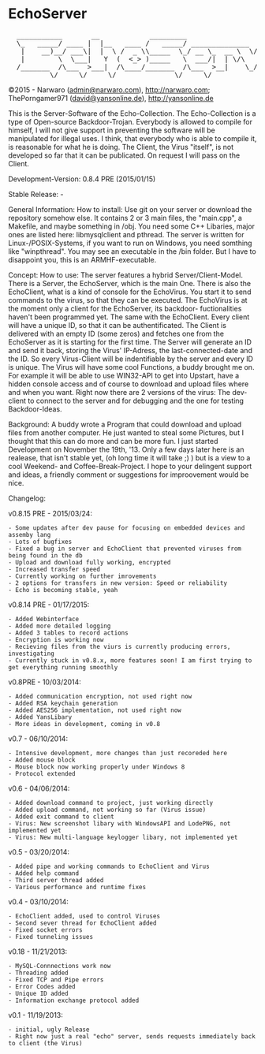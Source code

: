 EchoServer
==========

<pre>
  ___________       __            _________                                
  \_   _____/ ____ |  |__   ____ /   _____/ ______________  __ ___________ 
   |    __)__/ ___\|  |  \ /  _ \\_____  \_/ __ \_  __ \  \/ // __ \_  __ \
   |        \  \___|   Y  (  <_> )_____   \  ___/|  | \/\   /\  ___/|  | \/
  /_______  /\___  >___|  /\____/_______  /\___  >__|    \_/  \___  >__|   
          \/     \/     \/              \/     \/                 \/      
</pre>
          
  ©2015 - Narwaro (admin@narwaro.com), http://narwaro.com; ThePorngamer971 (david@yansonline.de), http://yansonline.de

  This is the Server-Software of the Echo-Collection. The Echo-Collection is a type of Open-source Backdoor-Trojan.
  Everybody is allowed to compile for himself, I will not give support in preventing the software will be manipulated
  for illegal uses. I think, that everybody who is able to compile it, is reasonable for what he is doing.
  The Client, the Virus "itself", is not developed so far that it can be publicated. On request I will pass on the 
  Client. 
  
  Development-Version: 0.8.4 PRE (2015/01/15)
  
  Stable Release: - 
  
  
  General Information: How to install:
  Use git on your server or download the repository somehow else. It contains 2 or 3 main files, the "main.cpp",
  a Makefile, and maybe something in /obj. You need some C++ Libaries, major ones are listed here: libmysqlclient and 
  pthread. The server is written for Linux-/POSIX-Systems, if you want to run on Windows, you need somthing like 
  "winpthread". You may see an executable in the /bin folder. But I have to disappoint you, this is an ARMHF-executable.
  
  Concept: How to use:
  The server features a hybrid Server/Client-Model. There is a Server, the EchoServer, which is the main One.
  There is also the EchoClient, what is a kind of console for the EchoVirus. You start it to send commands to the
  virus, so that they can be executed. The EchoVirus is at the moment only a client for the EchoServer, its backdoor-
  fuctionalities haven't been programmed yet. The same with the EchoClient. Every client will have a unique ID, so that
  it can be authentificated. The Client is delivered with an empty ID (some zeros) and fetches one from the EchoServer
  as it is starting for the first time. The Server will generate an ID and send it back, storing the Virus' IP-Adress, 
  the last-connected-date and the ID. So every Virus-Client will be indentifiable by the server and every ID is unique.
  The Virus will have some cool Functions, a buddy brought me on. For example it will be able to use WIN32-API to 
  get into Upstart, have a hidden console access and of course to download and upload files where and when you want.
  Right now there are 2 versions of the virus: The dev-client to connect to the server and for debugging and the one
  for testing Backdoor-Ideas. 
  
  Background:
  A buddy wrote a Program that could download and upload files from another computer. He just wanted to steal some 
  Pictures, but I thought that this can do more and can be more fun. I just started Development on November the 19th, 
  '13. Only a few days later here is an realease, that isn't stable yet, (oh long time it will take ;) ) but is a view
  to a cool Weekend- and Coffee-Break-Project. I hope to your delingent support and ideas, a friendly comment or 
  suggestions for improovement would be nice.
  
  Changelog:
  
  v0.8.15 PRE - 2015/03/24:
  
    - Some updates after dev pause for focusing on embedded devices and assemby lang
    - Lots of bugfixes
    - Fixed a bug in server and EchoClient that prevented viruses from being found in the db
    - Upload and download fully working, encrypted
    - Increased transfer speed
    - Currently working on further imrovements 
    - 2 options for transfers in new version: Speed or reliability
    - Echo is becoming stable, yeah
  
  v0.8.14 PRE - 01/17/2015:
  
    - Added Webinterface
    - Added more detailed logging
    - Added 3 tables to record actions
    - Encryption is working now
    - Recieving files from the viurs is currently producing errors, investigating
    - Currently stuck in v0.8.x, more features soon! I am first trying to get everything running smoothly
  
  
  v0.8PRE - 10/03/2014:
  
    - Added communication encryption, not used right now
    - Added RSA keychain generation
    - Added AES256 implementation, not used right now
    - Added YansLibary
    - More ideas in development, coming in v0.8


  v0.7 - 06/10/2014:
  
    - Intensive development, more changes than just recoreded here
    - Added mouse block
    - Mouse block now working properly under Windows 8
    - Protocol extended


  v0.6 - 04/06/2014:
  
    - Added download command to project, just working directly
    - Added upload command, not working so far (Virus issue)
    - Added exit command to client
    - Virus: New screenshot libary with WindowsAPI and LodePNG, not implemented yet
    - Virus: New multi-language keylogger libary, not implemented yet


  v0.5 - 03/20/2014:
  
    - Added pipe and working commands to EchoClient and Virus 
    - Added help command
    - Third server thread added
    - Various performance and runtime fixes


  v0.4 - 03/10/2014:
  
    - EchoClient added, used to control Viruses
    - Second sever thread for EchoClient added
    - Fixed socket errors
    - Fixed tunneling issues


  v0.18 - 11/21/2013:
  
    - MySQL-Connnections work now
    - Threading added
    - Fixed TCP and Pipe errors
    - Error Codes added
    - Unique ID added
    - Information exchange protocol added


  v0.1 - 11/19/2013:
  
    - initial, ugly Release
    - Right now just a real "echo" server, sends requests immediately back to client (the Virus)
  
